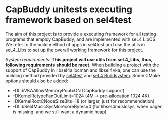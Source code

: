 # CapBuddy unitests executing framework based on sel4test
The aim of this project is to provide a executing framework for all testing programs that employ CapBuddy, and are implemented with seL4 LibOS. We refer to the build method of apps in sel4test and use the utils in seL4_Libs to set up the overall working framework for this project.

*System requirements:*
**This project will use utils from seL4_Libs, thus, following requirements should be meet.**
When building a project with the support of CapBuddy in libsel4allocman and libsel4vka, one can use the building method provided by [sel4test](https://github.com/seL4/sel4test-manifest.git) and [seL4 Buildsystem](https://docs.sel4.systems/projects/buildsystem/using.html). Some CMake options should also be added:

* -DLibVKAAllowMemoryPool=ON (CapBuddy support)
* -DKernelRetypeFanOutLimit=1024 (4M -> pre-allocation 1024 4K)
* -DKernelRootCNodeSizeBits=18 (or larger, just for recommendation)
* -DLibSel4MuslcSysMorecoreBytes=0 (for libsel4muslcsys, when pager is missing, and we still want a dynamic heap)
